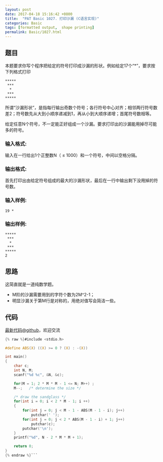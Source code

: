 ```yaml
---
layout: post
date: 2017-04-18 15:16:42 +0800
title:  "PAT Basic 1027. 打印沙漏 (C语言实现)"
categories: Basic
tags: [formatted output,  shape printing]
permalink: Basic/1027.html
---
```


## 题目

本题要求你写个程序把给定的符号打印成沙漏的形状。例如给定17个“*”，要求按下列格式打印

    
    
    *****
     ***
      *
     ***
    *****
    

所谓“沙漏形状”，是指每行输出奇数个符号；各行符号中心对齐；相邻两行符号数差2；符号数先从大到小顺序递减到1，再从小到大顺序递增；首尾符号数相等。

给定任意N个符号，不一定能正好组成一个沙漏。要求打印出的沙漏能用掉尽可能多的符号。

### 输入格式:

输入在一行给出1个正整数N（ $\le$ 1000）和一个符号，中间以空格分隔。

### 输出格式:

首先打印出由给定符号组成的最大的沙漏形状，最后在一行中输出剩下没用掉的符号数。

### 输入样例:

    
    
    19 *
    

### 输出样例:

    
    
    *****
     ***
      *
     ***
    *****
    2
    



## 思路


这简直就是一道纯数学题。

- M阶的沙漏需要用到的字符个数为2M^2-1；
- 明显沙漏关于第M行是对称的，用绝对值写会简洁一些。

## 代码

[最新代码@github](https://github.com/OliverLew/PAT/blob/master/PATBasic/1027.c)，欢迎交流
```c
{% raw %}#include <stdio.h>

#define ABS(X) ((X) >= 0 ? (X) : -(X))

int main()
{
    char c;
    int N, M;
    scanf("%d %c", &N, &c);

    for(M = 1; 2 * M * M - 1 <= N; M++) ;
    M--;   /* determine the size */

    /* draw the sandglass */
    for(int i = 0; i < 2 * M - 1; i ++)
    {
        for(int j = 0; j < M - 1 - ABS(M - 1 - i); j++)
            putchar(' ');
        for(int j = 0; j < 2 * ABS(M - 1 - i) + 1; j++)
            putchar(c);
        putchar('\n');
    }
    printf("%d", N - 2 * M * M + 1);

    return 0;
}
{% endraw %}```
